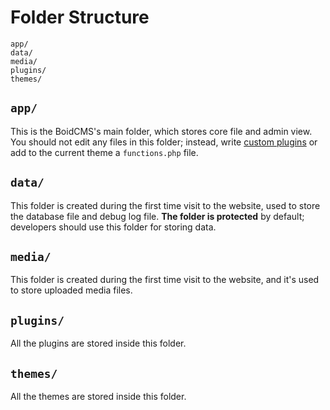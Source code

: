 # Folder Structure

```plain
app/
data/
media/
plugins/
themes/
```

## `app/`
This is the BoidCMS's main folder, which stores core file and admin view. You should not edit any files in this folder; instead, write [custom plugins](/developer/plugin-api) or add to the current theme a `functions.php` file.

## `data/`
This folder is created during the first time visit to the website, used to store the database file and debug log file. **The folder is protected** by default; developers should use this folder for storing data.

## `media/`
This folder is created during the first time visit to the website, and it's used to store uploaded media files.        

## `plugins/`
All the plugins are stored inside this folder.

## `themes/`
All the themes are stored inside this folder.

